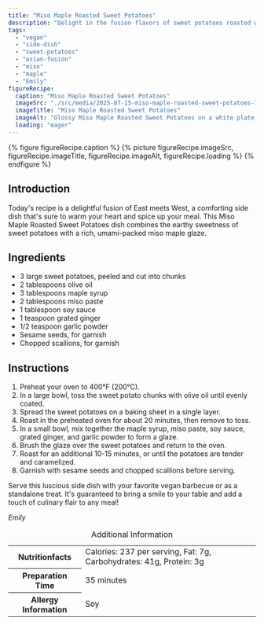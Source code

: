 ```yaml
---
title: "Miso Maple Roasted Sweet Potatoes"
description: "Delight in the fusion flavors of sweet potatoes roasted with a miso maple glaze. This vegan side dish blends Asian and American tastes for a truly comforting meal."
tags:
  - "vegan"
  - "side-dish"
  - "sweet-potatoes"
  - "asian-fusion"
  - "miso"
  - "maple"
  - "Emily"
figureRecipe: 
  caption: "Miso Maple Roasted Sweet Potatoes"
  imageSrc: "./src/media/2025-07-15-miso-maple-roasted-sweet-potatoes-7374.png"
  imageTitle: "Miso Maple Roasted Sweet Potatoes"
  imageAlt: "Glossy Miso Maple Roasted Sweet Potatoes on a white plate, garnished with sesame seeds and scallions, on a blurred wooden table."
  loading: "eager"
---
```


{% figure figureRecipe.caption %}
{% picture figureRecipe.imageSrc, figureRecipe.imageTitle, figureRecipe.imageAlt, figureRecipe.loading %}
{% endfigure %}

## Introduction

Today's recipe is a delightful fusion of East meets West, a comforting side dish that's sure to warm your heart and spice up your meal. This Miso Maple Roasted Sweet Potatoes dish combines the earthy sweetness of sweet potatoes with a rich, umami-packed miso maple glaze.

## Ingredients

- 3 large sweet potatoes, peeled and cut into chunks
- 2 tablespoons olive oil
- 3 tablespoons maple syrup
- 2 tablespoons miso paste
- 1 tablespoon soy sauce
- 1 teaspoon grated ginger
- 1/2 teaspoon garlic powder
- Sesame seeds, for garnish
- Chopped scallions, for garnish

## Instructions

1. Preheat your oven to 400°F (200°C).
2. In a large bowl, toss the sweet potato chunks with olive oil until evenly coated.
3. Spread the sweet potatoes on a baking sheet in a single layer.
4. Roast in the preheated oven for about 20 minutes, then remove to toss.
5. In a small bowl, mix together the maple syrup, miso paste, soy sauce, grated ginger, and garlic powder to form a glaze.
6. Brush the glaze over the sweet potatoes and return to the oven.
7. Roast for an additional 10-15 minutes, or until the potatoes are tender and caramelized.
8. Garnish with sesame seeds and chopped scallions before serving.

Serve this luscious side dish with your favorite vegan barbecue or as a standalone treat. It's guaranteed to bring a smile to your table and add a touch of culinary flair to any meal!

*Emily*

<table><caption class='sr-only'>Additional Information</caption><tr><th>Nutritionfacts</th><td>Calories: 237 per serving, Fat: 7g, Carbohydrates: 41g, Protein: 3g&nbsp;</td></tr><tr><th>Preparation Time</th><td>35 minutes&nbsp;</td></tr><tr><th>Allergy Information</th><td>Soy&nbsp;</td></tr></table>

